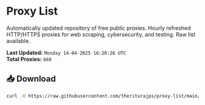 # Proxy List

Automatically updated repository of free public proxies. Hourly refreshed HTTP/HTTPS proxies for web scraping, cybersecurity, and testing. Raw list available.

**Last Updated:** `Monday 14-04-2025 16:20:26 UTC`  
**Total Proxies:** `669`

## 📥 Download
```bash
curl -O https://raw.githubusercontent.com/theriturajps/proxy-list/main/proxies.txt
